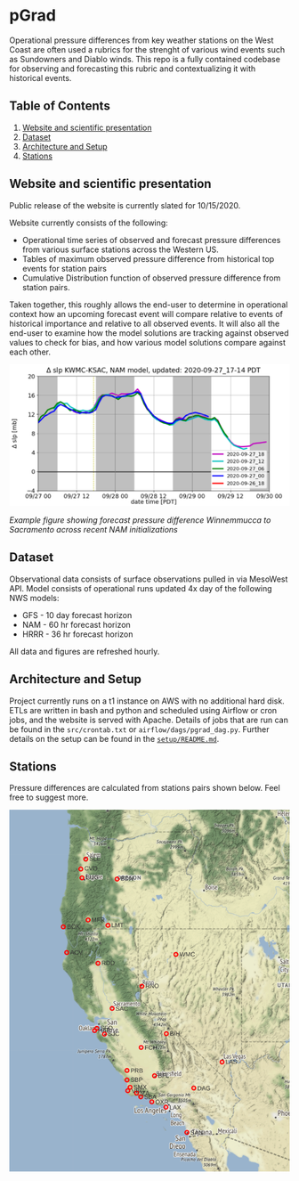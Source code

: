 
# pGrad

Operational pressure differences from key weather stations on the West Coast are often
used a rubrics for the strenght of various wind events such as Sundowners and Diablo winds.
This repo is a fully contained codebase for observing and forecasting this rubric
and contextualizing it with historical events.

## Table of Contents

1. [Website and scientific presentation](README.md#website-and-scientific-presentation)
1. [Dataset](README.md#dataset)
1. [Architecture and Setup](README.md#architecture-and-setup)
1. [Stations](README.md#stations)

## Website and scientific presentation

Public release of the website is currently slated for 10/15/2020.

Website currently consists of the following:
- Operational time series of observed and forecast pressure differences from various
surface stations across the Western US.
- Tables of maximum observed pressure difference from historical top events for station pairs
- Cumulative Distribution function of observed pressure difference from station pairs.

Taken together, this roughly allows the end-user to determine in operational 
context how an upcoming forecast event will compare relative to events of historical importance
and relative to all observed events.  It will also all the end-user to 
examine how the model solutions are tracking against observed values to check for bias, 
and how various model solutions compare against each other.

![alt text](images_repo/sample_time_series.png "hover text")

*Example figure showing forecast pressure difference Winnemmucca to Sacramento 
across recent NAM initializations*

## Dataset

Observational data consists of surface observations pulled in via MesoWest API.
Model consists of operational runs updated 4x day of the following NWS models:
- GFS - 10 day forecast horizon
- NAM - 60 hr forecast horizon
- HRRR - 36 hr forecast horizon 

All data and figures are refreshed hourly.

## Architecture and Setup

Project currently runs on a t1 instance on AWS with no additional hard disk.
ETLs are written in bash and python and scheduled using Airflow or cron jobs, and the website is served with Apache.
Details of jobs that are run can be found in the `src/crontab.txt` or `airflow/dags/pgrad_dag.py`.
Further details on the setup can be found in the [`setup/README.md`](https://github.com/weathertrader/pgrad/blob/master/setup/README.md).

## Stations

Pressure differences are calculated from stations pairs shown below.  Feel free to suggest more.

![alt text](images_repo/stn_map.png "hover text")



